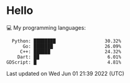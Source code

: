 # Hello

💻 My programming languages:

```
  Python: ████████                  30.32%
      Go: ███████                   26.09%
     C++: ██████                    24.32%
    Dart: ██                         6.01%
GDScript: █                          4.81%
```

Last updated on Wed Jun 01 21:39 2022 (UTC)
